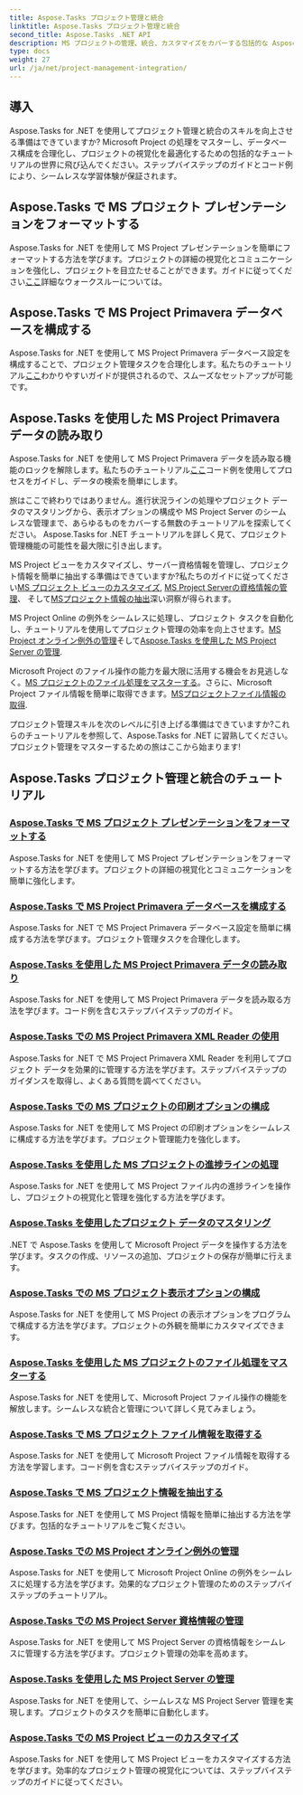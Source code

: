```yaml
---
title: Aspose.Tasks プロジェクト管理と統合
linktitle: Aspose.Tasks プロジェクト管理と統合
second_title: Aspose.Tasks .NET API
description: MS プロジェクトの管理、統合、カスタマイズをカバーする包括的な Aspose.Tasks for .NET チュートリアルをご覧ください。今すぐプロジェクト管理スキルを向上させましょう。
type: docs
weight: 27
url: /ja/net/project-management-integration/
---
```


## 導入

Aspose.Tasks for .NET を使用してプロジェクト管理と統合のスキルを向上させる準備はできていますか? Microsoft Project の処理をマスターし、データベース構成を合理化し、プロジェクトの視覚化を最適化するための包括的なチュートリアルの世界に飛び込んでください。ステップバイステップのガイドとコード例により、シームレスな学習体験が保証されます。

## Aspose.Tasks で MS プロジェクト プレゼンテーションをフォーマットする
Aspose.Tasks for .NET を使用して MS Project プレゼンテーションを簡単にフォーマットする方法を学びます。プロジェクトの詳細の視覚化とコミュニケーションを強化し、プロジェクトを目立たせることができます。ガイドに従ってください[ここ](./presentation-format/)詳細なウォークスルーについては。

## Aspose.Tasks で MS Project Primavera データベースを構成する
Aspose.Tasks for .NET を使用して MS Project Primavera データベース設定を構成することで、プロジェクト管理タスクを合理化します。私たちのチュートリアル[ここ](./primavera-database-settings/)わかりやすいガイドが提供されるので、スムーズなセットアップが可能です。

## Aspose.Tasks を使用した MS Project Primavera データの読み取り
Aspose.Tasks for .NET を使用して MS Project Primavera データを読み取る機能のロックを解除します。私たちのチュートリアル[ここ](./primavera-data-reading/)コード例を使用してプロセスをガイドし、データの検索を簡単にします。

旅はここで終わりではありません。進行状況ラインの処理やプロジェクト データのマスタリングから、表示オプションの構成や MS Project Server のシームレスな管理まで、あらゆるものをカバーする無数のチュートリアルを探索してください。 Aspose.Tasks for .NET チュートリアルを詳しく見て、プロジェクト管理機能の可能性を最大限に引き出します。

 MS Project ビューをカスタマイズし、サーバー資格情報を管理し、プロジェクト情報を簡単に抽出する準備はできていますか?私たちのガイドに従ってください[MS プロジェクト ビューのカスタマイズ](./project-views/), [MS Project Serverの資格情報の管理](./project-server-credentials/)、 そして[MSプロジェクト情報の抽出](./project-information/)深い洞察が得られます。

 MS Project Online の例外をシームレスに処理し、プロジェクト タスクを自動化し、チュートリアルを使用してプロジェクト管理の効率を向上させます。[MS Project オンライン例外の管理](./project-online-exceptions/)そして[Aspose.Tasks を使用した MS Project Server の管理](./project-server-management/).

Microsoft Project のファイル操作の能力を最大限に活用する機会をお見逃しなく。[MS プロジェクトのファイル処理をマスターする](./project-file-formats/)。さらに、Microsoft Project ファイル情報を簡単に取得できます。[MSプロジェクトファイル情報の取得](./project-file-information/).

プロジェクト管理スキルを次のレベルに引き上げる準備はできていますか?これらのチュートリアルを参照して、Aspose.Tasks for .NET に習熟してください。プロジェクト管理をマスターするための旅はここから始まります!

## Aspose.Tasks プロジェクト管理と統合のチュートリアル
### [Aspose.Tasks で MS プロジェクト プレゼンテーションをフォーマットする](./presentation-format/)
Aspose.Tasks for .NET を使用して MS Project プレゼンテーションをフォーマットする方法を学びます。プロジェクトの詳細の視覚化とコミュニケーションを簡単に強化します。
### [Aspose.Tasks で MS Project Primavera データベースを構成する](./primavera-database-settings/)
Aspose.Tasks for .NET で MS Project Primavera データベース設定を簡単に構成する方法を学びます。プロジェクト管理タスクを合理化します。
### [Aspose.Tasks を使用した MS Project Primavera データの読み取り](./primavera-data-reading/)
Aspose.Tasks for .NET を使用して MS Project Primavera データを読み取る方法を学びます。コード例を含むステップバイステップのガイド。
### [Aspose.Tasks での MS Project Primavera XML Reader の使用](./primavera-xml-reader/)
Aspose.Tasks for .NET で MS Project Primavera XML Reader を利用してプロジェクト データを効果的に管理する方法を学びます。ステップバイステップのガイダンスを取得し、よくある質問を調べてください。
### [Aspose.Tasks での MS プロジェクトの印刷オプションの構成](./print-options/)
Aspose.Tasks for .NET を使用して MS Project の印刷オプションをシームレスに構成する方法を学びます。プロジェクト管理能力を強化します。
### [Aspose.Tasks を使用した MS プロジェクトの進捗ラインの処理](./progress-lines/)
Aspose.Tasks for .NET を使用して MS Project ファイル内の進捗ラインを操作し、プロジェクトの視覚化と管理を強化する方法を学びます。
### [Aspose.Tasks を使用したプロジェクト データのマスタリング](./project-data/)
.NET で Aspose.Tasks を使用して Microsoft Project データを操作する方法を学びます。タスクの作成、リソースの追加、プロジェクトの保存が簡単に行えます。
### [Aspose.Tasks での MS プロジェクト表示オプションの構成](./project-display-options/)
Aspose.Tasks for .NET を使用して MS Project の表示オプションをプログラムで構成する方法を学びます。プロジェクトの外観を簡単にカスタマイズできます。
### [Aspose.Tasks を使用した MS プロジェクトのファイル処理をマスターする](./project-file-formats/)
Aspose.Tasks for .NET を使用して、Microsoft Project ファイル操作の機能を解放します。シームレスな統合と管理について詳しく見てみましょう。
### [Aspose.Tasks で MS プロジェクト ファイル情報を取得する](./project-file-information/)
Aspose.Tasks for .NET を使用して Microsoft Project ファイル情報を取得する方法を学習します。コード例を含むステップバイステップのガイド。
### [Aspose.Tasks で MS プロジェクト情報を抽出する](./project-information/)
Aspose.Tasks for .NET を使用して MS Project 情報を簡単に抽出する方法を学びます。包括的なチュートリアルをご覧ください。
### [Aspose.Tasks での MS Project オンライン例外の管理](./project-online-exceptions/)
Aspose.Tasks for .NET を使用して Microsoft Project Online の例外をシームレスに処理する方法を学びます。効果的なプロジェクト管理のためのステップバイステップのチュートリアル。
### [Aspose.Tasks での MS Project Server 資格情報の管理](./project-server-credentials/)
Aspose.Tasks for .NET を使用して MS Project Server の資格情報をシームレスに管理する方法を学びます。プロジェクト管理の効率を高めます。
### [Aspose.Tasks を使用した MS Project Server の管理](./project-server-management/)
Aspose.Tasks for .NET を使用して、シームレスな MS Project Server 管理を実現します。プロジェクトのタスクを簡単に自動化します。
### [Aspose.Tasks での MS Project ビューのカスタマイズ](./project-views/)
Aspose.Tasks for .NET を使用して MS Project ビューをカスタマイズする方法を学びます。効率的なプロジェクト管理の視覚化については、ステップバイステップのガイドに従ってください。